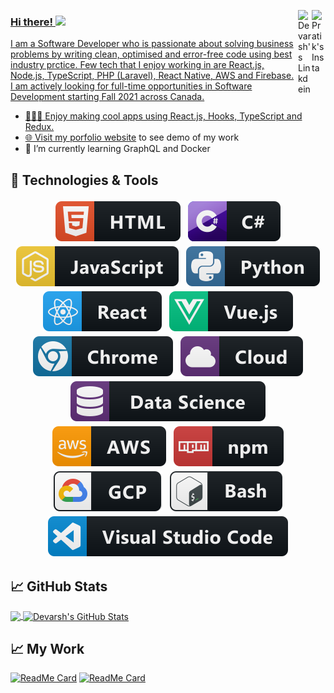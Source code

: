 </a><a href="https://www.instagram.com/devrssh_patel" target="_blank" rel="nofollow"><img align="right" alt="Pratik's Insta" width="22px" src="https://cdn.jsdelivr.net/npm/simple-icons@v3/icons/instagram.svg" /></a>
<a href="https://www.linkedin.com/in/devarsh19" target="_blank" rel="nofollow"><img align="right" alt="Devarsh's Linkdein" width="22px" src="https://cdn.jsdelivr.net/npm/simple-icons@v3/icons/linkedin.svg" />


### Hi there! <img src="https://raw.githubusercontent.com/MartinHeinz/MartinHeinz/master/wave.gif" width="30px">
I am a Software Developer who is passionate about solving business problems by writing clean, optimised and error-free code using best industry prctice. Few tech that I enjoy working in are React.js, Node.js, TypeScript, PHP (Laravel), React Native, AWS and Firebase. I am actively looking for full-time opportunities in Software Development starting Fall 2021 across Canada.
- 👨🏽‍💻 Enjoy making cool apps using React.js, Hooks, TypeScript and Redux.
- 🌐 Visit my [porfolio website](http://devarshpatel.tk/) to see demo of my work
- 🌱 I’m currently learning GraphQL and Docker

<!--
**devarsh19/devarsh19** is a ✨ _special_ ✨ repository because its `README.md` (this file) appears on your GitHub profile.-->

## 🔧 Technologies & Tools
  <!-- For more icons please follow  https://github.com/MikeCodesDotNET/ColoredBadges -->

<p align="center">
<img src="https://raw.githubusercontent.com/8bithemant/8bithemant/master/svg/dev/languages/html.svg" alt="html" style="vertical-align:top; margin:4px">    
  <img src="https://raw.githubusercontent.com/8bithemant/8bithemant/master/svg/dev/languages/csharp.svg" alt="csharp" style="vertical-align:top; margin:4px">
  <img src="https://raw.githubusercontent.com/8bithemant/8bithemant/master/svg/dev/languages/js.svg" alt="js" style="vertical-align:top; margin:4px">
  <img src="https://raw.githubusercontent.com/8bithemant/8bithemant/master/svg/dev/languages/python.svg" alt="python" style="vertical-align:top; margin:4px">
  <img src="https://raw.githubusercontent.com/8bithemant/8bithemant/master/svg/dev/frameworks/react.svg" alt="react" style="vertical-align:top; margin:4px">
  <img src="https://raw.githubusercontent.com/8bithemant/8bithemant/master/svg/dev/frameworks/vue.svg" alt="vue" style="vertical-align:top; margin:4px">
  <img src="https://raw.githubusercontent.com/8bithemant/8bithemant/master/svg/dev/misc/chrome.svg" alt="chrome" style="vertical-align:top; margin:4px">
  <img src="https://raw.githubusercontent.com/8bithemant/8bithemant/master/svg/dev/misc/cloud.svg" alt="cloud" style="vertical-align:top; margin:4px">
  <img src="https://raw.githubusercontent.com/8bithemant/8bithemant/master/svg/dev/misc/datascience.svg" alt="datascience" style="vertical-align:top; margin:4px">
  <img src="https://raw.githubusercontent.com/8bithemant/8bithemant/master/svg/dev/services/aws.svg" alt="aws" style="vertical-align:top; margin:4px">
  <img src="https://raw.githubusercontent.com/8bithemant/8bithemant/master/svg/dev/services/npm.svg" alt="npm" style="vertical-align:top; margin:4px">
  <img src="https://raw.githubusercontent.com/8bithemant/8bithemant/master/svg/dev/services/gcp.svg" alt="gcp" style="vertical-align:top; margin:4px">
  <img src="https://raw.githubusercontent.com/8bithemant/8bithemant/master/svg/dev/tools/bash.svg" alt="bash" style="vertical-align:top; margin:4px">
  <img src="https://raw.githubusercontent.com/8bithemant/8bithemant/master/svg/dev/tools/visualstudio_code.svg" alt="vscode" style="vertical-align:top; margin:4px">
</p>

<!--
![](https://img.shields.io/badge/OS-Linux-informational?style=flat&logo=linux&logoColor=white&color=2bbc8a)
![](https://img.shields.io/badge/Editor-vscode-informational?style=flat&logo=vscode-idea&logoColor=white&color=2bbc8a)
![](https://img.shields.io/badge/Code-Python-informational?style=flat&logo=python&logoColor=white&color=2bbc8a)
![](https://img.shields.io/badge/Code-JavaScript-informational?style=flat&logo=javascript&logoColor=white&color=2bbc8a)
![](https://img.shields.io/badge/Code-PHP-informational?style=flat&logo=php&logoColor=white&color=2bbc8a)
![](https://img.shields.io/badge/Code-react.js-informational?style=flat&logo=react.js&logoColor=Blue&color=2bbc8a)
![](https://img.shields.io/badge/Code-Make-informational?style=flat&logo=cmake&logoColor=white&color=2bbc8a)
![](https://img.shields.io/badge/Code-Vue-informational?style=flat&logo=vue.js&logoColor=white&color=2bbc8a)
![](https://img.shields.io/badge/Tools-PostgreSQL-informational?style=flat&logo=postgresql&logoColor=white&color=2bbc8a)
![](https://img.shields.io/badge/Tools-Docker-informational?style=flat&logo=docker&logoColor=white&color=2bbc8a)
![](https://img.shields.io/badge/Tools-MySQL-informational?style=flat&logo=kubernetes&logoColor=white&color=2bbc8a)
![](https://img.shields.io/badge/Tools-Red_Hat_OpenShift-informational?style=flat&logo=red-hat-open-shift&logoColor=white&color=2bbc8a)
![](https://img.shields.io/badge/Cloud-Digital_Ocean-informational?style=flat&logo=digitalocean&logoColor=white&color=2bbc8a)
-->

## &#x1f4c8; GitHub Stats

<a href="https://github.com/devarsh19/devarsh19">
  <img align="center" src="https://github-readme-stats.vercel.app/api/top-langs/?username=devarsh19&count_private=true&hide=java&title_color=ffffff&text_color=c9cacc&icon_color=2bbc8a&bg_color=1d1f21" />
</a>
<a href="https://github.com/devarsh19/devarsh19">
  <img align="center" src="https://github-readme-stats.vercel.app/api?username=devarsh19&show_icons=true&line_height=27&count_private=true&title_color=ffffff&text_color=c9cacc&icon_color=2bbc8a&bg_color=1d1f21" alt="Devarsh's GitHub Stats" />
</a>

## &#x1f4c8; My Work
[![ReadMe Card](https://github-readme-stats.vercel.app/api/pin/?username=devarsh19&repo=REST-API-using-express-mongo)](https://github.com/devarsh19/REST-API-using-express-mongo)
[![ReadMe Card](https://github-readme-stats.vercel.app/api/pin/?username=devarsh19&repo=ecommerce-app-react)](https://github.com/devarsh19/ecommerce-app-react)

